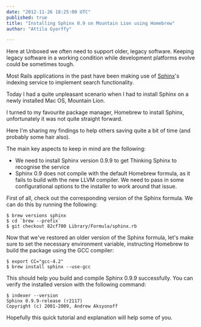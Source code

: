 ```yaml
---
date: "2012-11-26 18:25:00 UTC"
published: true
title: "Installing Sphinx 0.9 on Mountain Lion using Homebrew"
author: "Attila Gyorffy"

---
```


Here at Unboxed we often need to support older, legacy software. Keeping legacy software in a working condition while development platforms evolve could be sometimes tough.

Most Rails applications in the past have been making use of [Sphinx](http://sphinxsearch.com/)'s indexing service to implement search functionality.

Today I had a quite unpleasant scenario when I had to install Sphinx on a newly installed Mac OS, Mountain Lion.

I turned to my favourite package manager, Homebrew to install Sphinx, unfortunately it was not quite straight forward.

Here I'm sharing my findings to help others saving quite a bit of time (and probably some hair also).

The main key aspects to keep in mind are the following:

* We need to install Sphinx version 0.9.9 to get Thinking Sphinx to recognise the service
* Sphinx 0.9 does not compile with the default Homebrew formula, as it fails to build with the new LLVM compiler. We need to pass in some configurational options to the installer to work around that issue.

First of all, check out the corresponding version of the Sphinx formula. We can do this by running the following:

    $ brew versions sphinx
    $ cd `brew --prefix`
    $ git checkout 82cf700 Library/Formula/sphinx.rb

Now that we've restored an older version of the Sphinx formula, let's make sure to set the necessary environment variable, instructing Homebrew to build the package using the GCC compiler:

    $ export CC="gcc-4.2"
    $ brew install sphinx --use-gcc

This should help you build and compile Sphinx 0.9.9 successfully. You can verify the installed version with the following command:

    $ indexer --version
    Sphinx 0.9.9-release (r2117)
    Copyright (c) 2001-2009, Andrew Aksyonoff

Hopefully this quick tutorial and explanation will help some of you.
